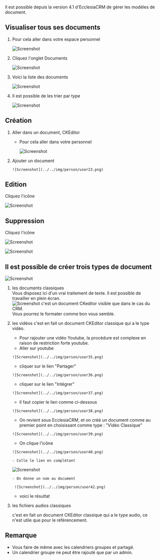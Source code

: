 Il est possible depuis la version 4.1 d'EcclesiaCRM de gérer les modèles de document.

## Visualiser tous ses documents

1. Pour cela aller dans votre espace personnel

      ![Screenshot](../../img/person/user22.png)

2. Cliquez l'onglet Documents

      ![Screenshot](../../img/person/user32.png)

3. Voici la liste des documents

      ![Screenshot](../../img/person/user33.png)

4. Il est possible de les trier par type

      ![Screenshot](../../img/person/user34.png)


## Création

1. Aller dans un document, CKEditor

    - Pour cela aller dans votre personnel
       
       ![Screenshot](../../img/person/user22.png)

2. Ajouter un document
    
       ![Screenshot](../../img/person/user23.png)

## Edition

Cliquez l'icône

![Screenshot](../../img/person/docedit.png)

## Suppression

Cliquez l'icône

![Screenshot](../../img/person/docdel.png)

![Screenshot](../../img/person/docedit.png)

## Il est possible de créer trois types de document
   
![Screenshot](../../img/person/user30.png)
   
1. les documents classiques<br>Vous disposez ici d'un vrai traitement de texte. Il est possible de travailler en plein écran.<br>
     ![Screenshot](../../img/person/user31.png)
      c'est un document CKeditor visible que dans le cas du CRM.<br>Vous pourrez le formater comme bon vous semble.
    
2. les vidéos
      c'est en fait un document CKEditor classique qui a le type vidéo.
      
      - Pour rajouter une vidéo Youtube, la procédure est complexe en raison de restriction forte youtube.
      - Aller sur youtube
      
       ![Screenshot](../../img/person/user35.png)
       
      - cliquer sur le lien "Partager"
      
       ![Screenshot](../../img/person/user36.png)
       
      - cliquer sur le lien "Intégrer"
      
       ![Screenshot](../../img/person/user37.png)
       
      - Il faut copier le lien comme ci-dessous
      
       ![Screenshot](../../img/person/user38.png)
       
      - On revient sous EcclesiaCRM, et on créé un document comme au premier point en choisissant comme type : "Vidéo Classique"
      
       ![Screenshot](../../img/person/user39.png)
       
      - On clique l'icône

       ![Screenshot](../../img/person/user40.png)
       
       - Colle le lien en complétant
       
      ![Screenshot](../../img/person/user41.png)

       - On donne un nom au document
       
        ![Screenshot](../../img/person/user42.png)
      
      - voici le résultat

3. les fichiers audios classiques

      c'est en fait un document CKEditor classique qui a le type audio, ce n'est utile que pour le référencement.

## Remarque

- Vous faire de même avec les calendriers groupes et partagé.
- Un calendrier groupe ne peut être rajouté que par un admin.

